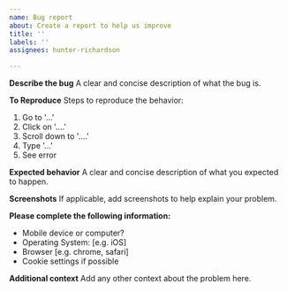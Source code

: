 ```yaml
---
name: Bug report
about: Create a report to help us improve
title: ''
labels: ''
assignees: hunter-richardson

---
```


**Describe the bug**
A clear and concise description of what the bug is.

**To Reproduce**
Steps to reproduce the behavior:
1. Go to '...'
2. Click on '....'
3. Scroll down to '....'
4. Type '...'
5. See error

**Expected behavior**
A clear and concise description of what you expected to happen.

**Screenshots**
If applicable, add screenshots to help explain your problem.

**Please complete the following information:**
 - Mobile device or computer?
 - Operating System: \[e.g. iOS\]
 - Browser \[e.g. chrome, safari\]
 - Cookie settings if possible

**Additional context**
Add any other context about the problem here.

